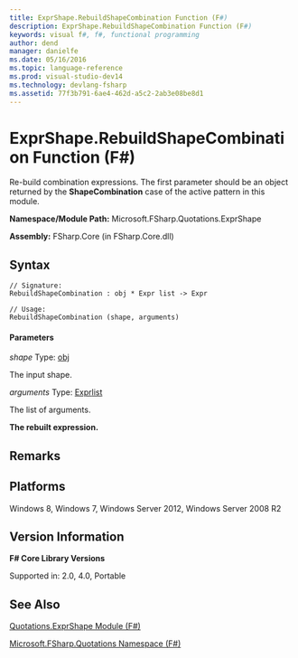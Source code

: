 ```yaml
---
title: ExprShape.RebuildShapeCombination Function (F#)
description: ExprShape.RebuildShapeCombination Function (F#)
keywords: visual f#, f#, functional programming
author: dend
manager: danielfe
ms.date: 05/16/2016
ms.topic: language-reference
ms.prod: visual-studio-dev14
ms.technology: devlang-fsharp
ms.assetid: 77f3b791-6ae4-462d-a5c2-2ab3e08be8d1 
---
```


# ExprShape.RebuildShapeCombination Function (F#)

Re-build combination expressions. The first parameter should be an object returned by the **ShapeCombination** case of the active pattern in this module.

**Namespace/Module Path:** Microsoft.FSharp.Quotations.ExprShape

**Assembly:** FSharp.Core (in FSharp.Core.dll)


## Syntax

```
// Signature:
RebuildShapeCombination : obj * Expr list -> Expr

// Usage:
RebuildShapeCombination (shape, arguments)
```

#### Parameters
*shape*
Type: [obj](https://msdn.microsoft.com/library/dcf2430f-702b-40e5-a0a1-97518bf137f7)


The input shape.


*arguments*
Type: [Expr](https://msdn.microsoft.com/library/ed6a2caf-69d4-45c2-ab97-e9b3be9bce65)[list](https://msdn.microsoft.com/library/c627b668-477b-4409-91ed-06d7f1b3e4a7)


The list of arguments.



**The rebuilt expression.**
## Remarks

## Platforms
Windows 8, Windows 7, Windows Server 2012, Windows Server 2008 R2


## Version Information
**F# Core Library Versions**

Supported in: 2.0, 4.0, Portable




## See Also
[Quotations.ExprShape Module &#40;F&#35;&#41;](Quotations.ExprShape-Module-%5BFSharp%5D.md)

[Microsoft.FSharp.Quotations Namespace &#40;F&#35;&#41;](Microsoft.FSharp.Quotations-Namespace-%5BFSharp%5D.md)

